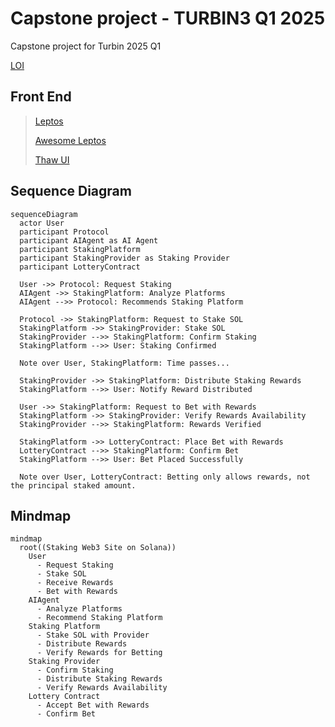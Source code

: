# Capstone project - TURBIN3 Q1 2025

Capstone project for Turbin 2025 Q1

[LOI](https://docs.google.com/document/d/1RnwgPXAF4HwqqXloj5LX-fdnMdOWr92yRmsojCze8H4/edit?tab=t.0)

## Front End

> [Leptos](https://book.leptos.dev/)
>
> [Awesome Leptos](https://github.com/leptos-rs/awesome-leptos)
>
> [Thaw UI](https://github.com/thaw-ui/thaw)

## Sequence Diagram

```mermaid
sequenceDiagram
  actor User
  participant Protocol
  participant AIAgent as AI Agent
  participant StakingPlatform
  participant StakingProvider as Staking Provider
  participant LotteryContract

  User ->> Protocol: Request Staking
  AIAgent ->> StakingPlatform: Analyze Platforms
  AIAgent -->> Protocol: Recommends Staking Platform

  Protocol ->> StakingPlatform: Request to Stake SOL
  StakingPlatform ->> StakingProvider: Stake SOL
  StakingProvider -->> StakingPlatform: Confirm Staking
  StakingPlatform -->> User: Staking Confirmed

  Note over User, StakingPlatform: Time passes...

  StakingProvider ->> StakingPlatform: Distribute Staking Rewards
  StakingPlatform -->> User: Notify Reward Distributed

  User ->> StakingPlatform: Request to Bet with Rewards
  StakingPlatform ->> StakingProvider: Verify Rewards Availability
  StakingProvider -->> StakingPlatform: Rewards Verified

  StakingPlatform ->> LotteryContract: Place Bet with Rewards
  LotteryContract -->> StakingPlatform: Confirm Bet
  StakingPlatform -->> User: Bet Placed Successfully

  Note over User, LotteryContract: Betting only allows rewards, not the principal staked amount.
```

## Mindmap

```mermaid
mindmap
  root((Staking Web3 Site on Solana))
    User
      - Request Staking
      - Stake SOL
      - Receive Rewards
      - Bet with Rewards
    AIAgent
      - Analyze Platforms
      - Recommend Staking Platform
    Staking Platform
      - Stake SOL with Provider
      - Distribute Rewards
      - Verify Rewards for Betting
    Staking Provider
      - Confirm Staking
      - Distribute Staking Rewards
      - Verify Rewards Availability
    Lottery Contract
      - Accept Bet with Rewards
      - Confirm Bet
```
